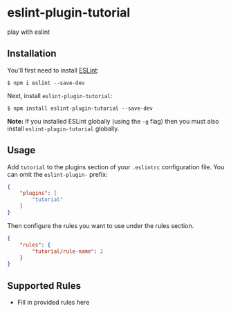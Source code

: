 # eslint-plugin-tutorial

play with eslint

## Installation

You'll first need to install [ESLint](http://eslint.org):

```
$ npm i eslint --save-dev
```

Next, install `eslint-plugin-tutorial`:

```
$ npm install eslint-plugin-tutorial --save-dev
```

**Note:** If you installed ESLint globally (using the `-g` flag) then you must also install `eslint-plugin-tutorial` globally.

## Usage

Add `tutorial` to the plugins section of your `.eslintrc` configuration file. You can omit the `eslint-plugin-` prefix:

```json
{
    "plugins": [
        "tutorial"
    ]
}
```


Then configure the rules you want to use under the rules section.

```json
{
    "rules": {
        "tutorial/rule-name": 2
    }
}
```

## Supported Rules

* Fill in provided rules here





